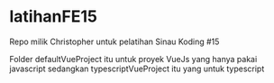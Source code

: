 # latihanFE15
Repo milik Christopher untuk pelatihan Sinau Koding #15

Folder defaultVueProject itu untuk proyek VueJs yang hanya pakai javascript sedangkan typescriptVueProject itu yang untuk typescript